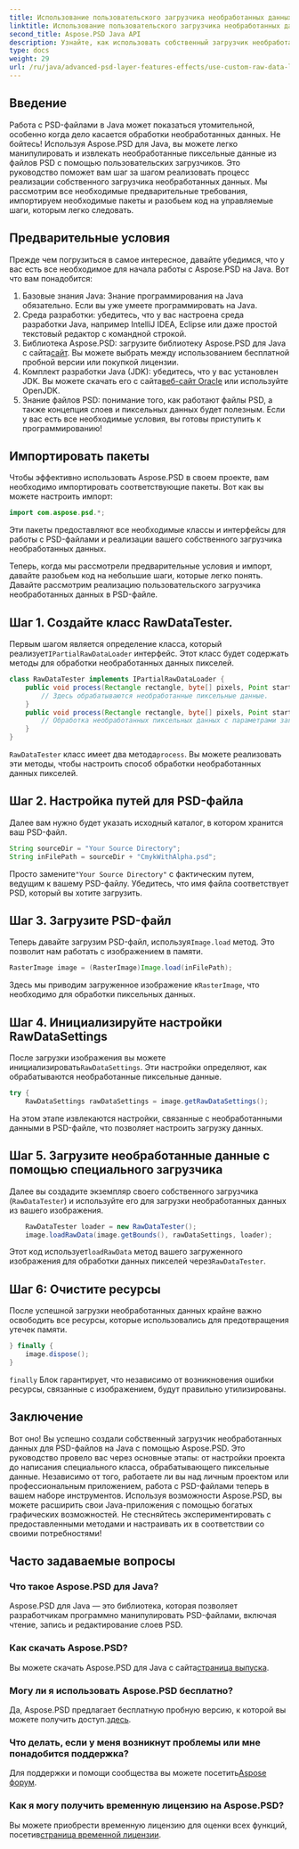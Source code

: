 ```yaml
---
title: Использование пользовательского загрузчика необработанных данных в файлах PSD — Java
linktitle: Использование пользовательского загрузчика необработанных данных в файлах PSD — Java
second_title: Aspose.PSD Java API
description: Узнайте, как использовать собственный загрузчик необработанных данных в PSD-файлах с помощью Java! Это пошаговое руководство охватывает все от настройки до очистки ресурсов.
type: docs
weight: 29
url: /ru/java/advanced-psd-layer-features-effects/use-custom-raw-data-loader-psd-files/
---
```

## Введение
Работа с PSD-файлами в Java может показаться утомительной, особенно когда дело касается обработки необработанных данных. Не бойтесь! Используя Aspose.PSD для Java, вы можете легко манипулировать и извлекать необработанные пиксельные данные из файлов PSD с помощью пользовательских загрузчиков. Это руководство поможет вам шаг за шагом реализовать процесс реализации собственного загрузчика необработанных данных. Мы рассмотрим все необходимые предварительные требования, импортируем необходимые пакеты и разобьем код на управляемые шаги, которым легко следовать.
## Предварительные условия
Прежде чем погрузиться в самое интересное, давайте убедимся, что у вас есть все необходимое для начала работы с Aspose.PSD на Java. Вот что вам понадобится:
1. Базовые знания Java: Знание программирования на Java обязательно. Если вы уже умеете программировать на Java.
2. Среда разработки: убедитесь, что у вас настроена среда разработки Java, например IntelliJ IDEA, Eclipse или даже простой текстовый редактор с командной строкой.
3.  Библиотека Aspose.PSD: загрузите библиотеку Aspose.PSD для Java с сайта[сайт](https://releases.aspose.com/psd/java/). Вы можете выбрать между использованием бесплатной пробной версии или покупкой лицензии.
4. Комплект разработки Java (JDK): убедитесь, что у вас установлен JDK. Вы можете скачать его с сайта[веб-сайт Oracle](https://www.oracle.com/java/technologies/javase-jdk11-downloads.html) или используйте OpenJDK.
5. Знание файлов PSD: понимание того, как работают файлы PSD, а также концепция слоев и пиксельных данных будет полезным.
Если у вас есть все необходимые условия, вы готовы приступить к программированию!

## Импортировать пакеты
Чтобы эффективно использовать Aspose.PSD в своем проекте, вам необходимо импортировать соответствующие пакеты. Вот как вы можете настроить импорт:
```java
import com.aspose.psd.*;
```
Эти пакеты предоставляют все необходимые классы и интерфейсы для работы с PSD-файлами и реализации вашего собственного загрузчика необработанных данных.

Теперь, когда мы рассмотрели предварительные условия и импорт, давайте разобьем код на небольшие шаги, которые легко понять. Давайте рассмотрим реализацию пользовательского загрузчика необработанных данных в PSD-файле.
## Шаг 1. Создайте класс RawDataTester.
 Первым шагом является определение класса, который реализует`IPartialRawDataLoader` интерфейс. Этот класс будет содержать методы для обработки необработанных данных пикселей.
```java
class RawDataTester implements IPartialRawDataLoader {
    public void process(Rectangle rectangle, byte[] pixels, Point start, Point end) {
        // Здесь обрабатываются необработанные пиксельные данные.
    }
    public void process(Rectangle rectangle, byte[] pixels, Point start, Point end, LoadOptions loadOptions) {
        // Обработка необработанных пиксельных данных с параметрами загрузки здесь
    }
}
```
`RawDataTester` класс имеет два метода`process`. Вы можете реализовать эти методы, чтобы настроить способ обработки необработанных данных пикселей. 
## Шаг 2. Настройка путей для PSD-файла
Далее вам нужно будет указать исходный каталог, в котором хранится ваш PSD-файл.
```java
String sourceDir = "Your Source Directory";
String inFilePath = sourceDir + "CmykWithAlpha.psd";
```
 Просто замените`"Your Source Directory"` с фактическим путем, ведущим к вашему PSD-файлу. Убедитесь, что имя файла соответствует PSD, который вы хотите загрузить.
## Шаг 3. Загрузите PSD-файл
 Теперь давайте загрузим PSD-файл, используя`Image.load` метод. Это позволит нам работать с изображением в памяти.
```java
RasterImage image = (RasterImage)Image.load(inFilePath);
```
Здесь мы приводим загруженное изображение к`RasterImage`, что необходимо для обработки пиксельных данных.
## Шаг 4. Инициализируйте настройки RawDataSettings
 После загрузки изображения вы можете инициализировать`RawDataSettings`. Эти настройки определяют, как обрабатываются необработанные пиксельные данные.
```java
try {
    RawDataSettings rawDataSettings = image.getRawDataSettings();
```
На этом этапе извлекаются настройки, связанные с необработанными данными в PSD-файле, что позволяет настроить загрузку данных.
## Шаг 5. Загрузите необработанные данные с помощью специального загрузчика
Далее вы создадите экземпляр своего собственного загрузчика (`RawDataTester`) и используйте его для загрузки необработанных данных из вашего изображения.
```java
    RawDataTester loader = new RawDataTester();
    image.loadRawData(image.getBounds(), rawDataSettings, loader);
```
 Этот код использует`loadRawData` метод вашего загруженного изображения для обработки данных пикселей через`RawDataTester`.
## Шаг 6: Очистите ресурсы
После успешной загрузки необработанных данных крайне важно освободить все ресурсы, которые использовались для предотвращения утечек памяти.
```java
} finally {
    image.dispose();
}
```
`finally` Блок гарантирует, что независимо от возникновения ошибки ресурсы, связанные с изображением, будут правильно утилизированы.

## Заключение
Вот оно! Вы успешно создали собственный загрузчик необработанных данных для PSD-файлов на Java с помощью Aspose.PSD. Это руководство провело вас через основные этапы: от настройки проекта до написания специального класса, обрабатывающего пиксельные данные. Независимо от того, работаете ли вы над личным проектом или профессиональным приложением, работа с PSD-файлами теперь в вашем наборе инструментов.
Используя возможности Aspose.PSD, вы можете расширить свои Java-приложения с помощью богатых графических возможностей. Не стесняйтесь экспериментировать с предоставленными методами и настраивать их в соответствии со своими потребностями!

## Часто задаваемые вопросы
### Что такое Aspose.PSD для Java?  
Aspose.PSD для Java — это библиотека, которая позволяет разработчикам программно манипулировать PSD-файлами, включая чтение, запись и редактирование слоев PSD.
### Как скачать Aspose.PSD?  
 Вы можете скачать Aspose.PSD для Java с сайта[страница выпуска](https://releases.aspose.com/psd/java/).
### Могу ли я использовать Aspose.PSD бесплатно?  
 Да, Aspose.PSD предлагает бесплатную пробную версию, к которой вы можете получить доступ.[здесь](https://releases.aspose.com/).
### Что делать, если у меня возникнут проблемы или мне понадобится поддержка?  
 Для поддержки и помощи сообщества вы можете посетить[Aspose форум](https://forum.aspose.com/c/psd/34).
### Как я могу получить временную лицензию на Aspose.PSD?  
Вы можете приобрести временную лицензию для оценки всех функций, посетив[страница временной лицензии](https://purchase.aspose.com/temporary-license/).